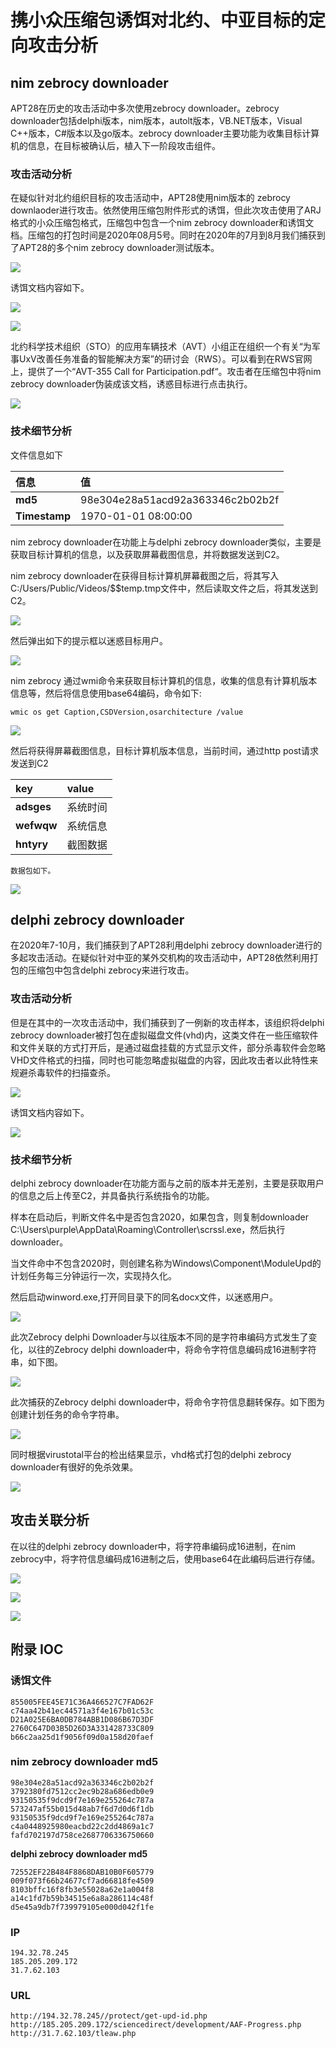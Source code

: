# 携小众压缩包诱饵对北约、中亚目标的定向攻击分析

## nim zebrocy downloader

APT28在历史的攻击活动中多次使用zebrocy downloader。zebrocy downloader包括delphi版本，nim版本，autolt版本，VB.NET版本，Visual C++版本，C\#版本以及go版本。zebrocy downloader主要功能为收集目标计算机的信息，在目标被确认后，植入下一阶段攻击组件。

### **攻击活动分析**

在疑似针对北约组织目标的攻击活动中，APT28使用nim版本的 zebrocy downlaoder进行攻击。依然使用压缩包附件形式的诱饵，但此次攻击使用了ARJ格式的小众压缩包格式，压缩包中包含一个nim zebrocy downloader和诱饵文档。压缩包的打包时间是2020年08月5号。同时在2020年的7月到8月我们捕获到了APT28的多个nim zebrocy downloader测试版本。

![](../../../.gitbook/assets/image%20%28736%29.png)

诱饵文档内容如下。

![](../../../.gitbook/assets/image%20%28717%29.png)

![](../../../.gitbook/assets/image%20%28731%29.png)

北约科学技术组织（STO）的应用车辆技术（AVT）小组正在组织一个有关“为军事UxV改善任务准备的智能解决方案”的研讨会（RWS）。可以看到在RWS官网上，提供了一个“AVT-355 Call for Participation.pdf“。攻击者在压缩包中将nim zebrocy downloader伪装成该文档，诱惑目标进行点击执行。

![](../../../.gitbook/assets/image%20%28679%29.png)

### **技术细节分析**

文件信息如下

| **信息** | **值** |
| :--- | :--- |
| **md5** | 98e304e28a51acd92a363346c2b02b2f |
| **Timestamp** | 1970-01-01 08:00:00 |

nim zebrocy downloader在功能上与delphi zebrocy downloader类似，主要是获取目标计算机的信息，以及获取屏幕截图信息，并将数据发送到C2。

nim zebrocy downloader在获得目标计算机屏幕截图之后，将其写入C:/Users/Public/Videos/$$temp.tmp文件中，然后读取文件之后，将其发送到C2。

![](../../../.gitbook/assets/image%20%28705%29.png)

然后弹出如下的提示框以迷惑目标用户。

![](../../../.gitbook/assets/image%20%28688%29.png)

nim zebrocy 通过wmi命令来获取目标计算机的信息，收集的信息有计算机版本信息等，然后将信息使用base64编码，命令如下:

```text
wmic os get Caption,CSDVersion,osarchitecture /value
```

![](../../../.gitbook/assets/image%20%28683%29.png)

然后将获得屏幕截图信息，目标计算机版本信息，当前时间，通过http post请求发送到C2

| **key** | **value** |
| :--- | :--- |
| **adsges** | 系统时间 |
| **wefwqw** | 系统信息 |
| **hntyry** | 截图数据 |

    数据包如下。

![](../../../.gitbook/assets/image%20%28698%29.png)

## delphi zebrocy downloader

在2020年7-10月，我们捕获到了APT28利用delphi zebrocy downloader进行的多起攻击活动。在疑似针对中亚的某外交机构的攻击活动中，APT28依然利用打包的压缩包中包含delphi zebrocy来进行攻击。

### **攻击活动分析**

但是在其中的一次攻击活动中，我们捕获到了一例新的攻击样本，该组织将delphi zebrocy downloader被打包在虚拟磁盘文件\(vhd\)内，这类文件在一些压缩软件和文件关联的方式打开后，是通过磁盘挂载的方式显示文件，部分杀毒软件会忽略VHD文件格式的扫描，同时也可能忽略虚拟磁盘的内容，因此攻击者以此特性来规避杀毒软件的扫描查杀。

![](../../../.gitbook/assets/image%20%28703%29.png)

诱饵文档内容如下。

![](../../../.gitbook/assets/image%20%28686%29.png)

### **技术细节分析**

 delphi zebrocy downloader在功能方面与之前的版本并无差别，主要是获取用户的信息之后上传至C2，并具备执行系统指令的功能。

样本在启动后，判断文件名中是否包含2020，如果包含，则复制downloader C:\Users\purple\AppData\Roaming\Controller\scrssl.exe，然后执行downloader。

当文件命中不包含2020时，则创建名称为Windows\Component\ModuleUpd的计划任务每三分钟运行一次，实现持久化。

然后启动winword.exe,打开同目录下的同名docx文件，以迷惑用户。

![](../../../.gitbook/assets/image%20%28704%29.png)

此次Zebrocy delphi Downloader与以往版本不同的是字符串编码方式发生了变化，以往的Zebrocy delphi downloader中，将命令字符信息编码成16进制字符串，如下图。

![](../../../.gitbook/assets/image%20%28730%29.png)

此次捕获的Zebrocy delphi downloader中，将命令字符信息翻转保存。如下图为创建计划任务的命令字符串。

![](../../../.gitbook/assets/image%20%28715%29.png)

同时根据virustotal平台的检出结果显示，vhd格式打包的delphi zebrocy downloader有很好的免杀效果。

![](../../../.gitbook/assets/image%20%28708%29.png)

## 攻击关联分析

在以往的delphi zebrocy downloader中，将字符串编码成16进制，在nim zebrocy中，将字符信息编码成16进制之后，使用base64在此编码后进行存储。

![](../../../.gitbook/assets/image%20%28682%29.png)

![](../../../.gitbook/assets/image%20%28725%29.png)

![](../../../.gitbook/assets/image%20%28720%29.png)

## 附录 IOC 

### **诱饵文件**

```text
855005FEE45E71C36A466527C7FAD62F
c74aa42b41ec44571a3f4e167b01c53c
D21A025E6BA0DB784ABB1D086B67D3DF
2760C647D03B5D26D3A331428733C809
b66c2aa25d1f9056f09d0a158d20faef
```

### **nim zebrocy downloader md5**

```text
98e304e28a51acd92a363346c2b02b2f
3792380fd7512cc2ec9b28a686edb0e9
93150535f9dcd9f7e169e255264c787a
573247af55b015d48ab7f6d7d0d6f1db
93150535f9dcd9f7e169e255264c787a
c4a0448925980eacbd22c2dd4869a1c7
fafd702197d758ce2687706336750660
```

**delphi zebrocy downloader md5**

```text
72552EF22B484F8868DAB10B0F605779
009f073f66b24677cf7ad66818fe4509
8103bffc16f8fb3e55028a62e1a004f8
a14c1fd7b59b34515e6a8a286114c48f
d5e45a9db7f739979105e000d042f1fe
```

### **IP**

```text
194.32.78.245
185.205.209.172
31.7.62.103
```

###   **URL**

```text
http://194.32.78.245//protect/get-upd-id.php
http://185.205.209.172/sciencedirect/development/AAF-Progress.php
http://31.7.62.103/tleaw.php
```



